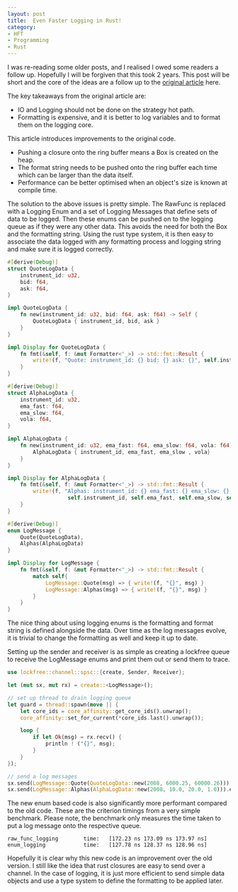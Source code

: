 ```yaml
---
layout: post
title:  Even Faster Logging in Rust! 
category:
- HFT
- Programming
- Rust
---
```


I was re-reading some older posts, and I realised I owed some readers a follow up. Hopefully I will be forgiven that this took 2 years.
This post will be short and the core of the ideas are a follow up to the [original article](https://markrbest.github.io/fast-logging-in-rust/) here.

The key takeaways from the original article are: 

* IO and Logging should not be done on the strategy hot path.
* Formatting is expensive, and it is better to log variables and to format them on the logging core.

This article introduces improvements to the original code. 

* Pushing a closure onto the ring buffer means a Box<T> is created on the heap.
* The format string needs to be pushed onto the ring buffer each time which can be larger than the data itself.
* Performance can be better optimised when an object's size is known at compile time. 

The solution to the above issues is pretty simple. 
The RawFunc is replaced with a Logging Enum and a set of Logging Messages that define sets of data to be logged. 
Then these enums can be pushed on to the logging queue as if they were any other data. This avoids the need for both the Box and the formatting string. 
Using the rust type system, it is then easy to associate the data logged with any formatting process and logging string and make sure it is logged correctly.  

```rust
#[derive(Debug)]
struct QuoteLogData {
    instrument_id: u32,
    bid: f64,
    ask: f64,
}

impl QuoteLogData {
    fn new(instrument_id: u32, bid: f64, ask: f64) -> Self {
        QuoteLogData { instrument_id, bid, ask }
    }
}

impl Display for QuoteLogData {
    fn fmt(&self, f: &mut Formatter<'_>) -> std::fmt::Result {
        write!(f, "Quote: instrument_id: {} bid: {} ask: {}", self.instrument_id, self.bid, self.ask)
    }
}

#[derive(Debug)]
struct AlphaLogData {
    instrument_id: u32,
    ema_fast: f64,
    ema_slow: f64,
    vola: f64,
}

impl AlphaLogData {
    fn new(instrument_id: u32, ema_fast: f64, ema_slow: f64, vola: f64) -> Self {
        AlphaLogData { instrument_id, ema_fast, ema_slow , vola}
    }
}

impl Display for AlphaLogData {
    fn fmt(&self, f: &mut Formatter<'_>) -> std::fmt::Result {
        write!(f, "Alphas: instrument_id: {} ema_fast: {} ema_slow: {} vola: {}",
                   self.instrument_id, self.ema_fast, self.ema_slow, self.vola)
    }
}

#[derive(Debug)]
enum LogMessage {
    Quote(QuoteLogData),
    Alphas(AlphaLogData)
}

impl Display for LogMessage {
    fn fmt(&self, f: &mut Formatter<'_>) -> std::fmt::Result {
        match self{
            LogMessage::Quote(msg) => { write!(f, "{}", msg) }
            LogMessage::Alphas(msg) => { write!(f, "{}", msg) }
        }
    }
}
```

The nice thing about using logging enums is the formatting and format string is defined alongside the data. 
Over time as the log messages evolve, it is trivial to change the formatting as well and keep it up to date.

Setting up the sender and receiver is as simple as creating a lockfree queue to receive the LogMessage enums and print them out or send them to trace.

```rust
use lockfree::channel::spsc::{create, Sender, Receiver};

let (mut sx, mut rx) = create::<LogMessage>();

// set up thread to drain logging queue
let guard = thread::spawn(move || {
    let core_ids = core_affinity::get_core_ids().unwrap();
    core_affinity::set_for_current(*core_ids.last().unwrap());

    loop {
        if let Ok(msg) = rx.recv() {
            println ! ("{}", msg);
        }
    }
});

// send a log messages
sx.send(LogMessage::Quote(QuoteLogData::new(2008, 6000.25, 60000.26))).expect("Error sending log message");
sx.send(LogMessage::Alphas(AlphaLogData::new(2008, 10.0, 20.0, 1.0))).expect("Error sending log message");

```

The new enum based code is also significantly more performant compared to the old code.
These are the criterion timings from a very simple benchmark. 
Please note, the benchmark only measures the time taken to put a log message onto the respective queue.

```
raw_func_logging        time:   [172.23 ns 173.09 ns 173.97 ns]
enum_logging            time:   [127.78 ns 128.37 ns 128.96 ns]
```

Hopefully it is clear why this new code is an improvement over the old version. I still like the idea that rust closures are easy to send over a channel.
In the case of logging, it is just more efficient to send simple data objects and use a type system to define the formatting to be applied later.
